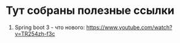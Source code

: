 # Тут собраны полезные ссылки

1. Spring boot 3 - что нового: https://www.youtube.com/watch?v=TR254zh-f3c